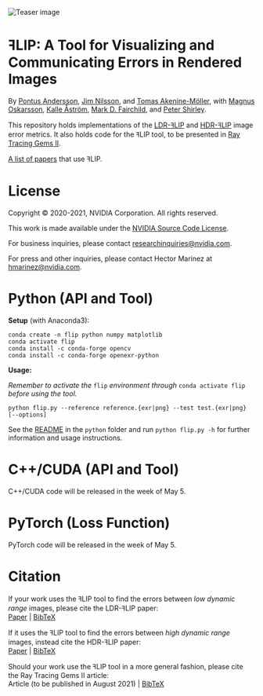 ![Teaser image](images/teaser.png "Teaser image")

# ꟻLIP: A Tool for Visualizing and Communicating Errors in Rendered Images
By
[Pontus Andersson](https://research.nvidia.com/person/pontus-andersson),
[Jim Nilsson](https://research.nvidia.com/person/jim-nilsson),
and
[Tomas Akenine-Möller](https://research.nvidia.com/person/tomas-akenine-m%C3%B6ller),
with
[Magnus Oskarsson](https://www1.maths.lth.se/matematiklth/personal/magnuso/),
[Kalle Åström](https://www.maths.lu.se/staff/kalleastrom/),
[Mark D. Fairchild](https://www.rit.edu/directory/mdfpph-mark-fairchild),
and
[Peter Shirley](https://research.nvidia.com/person/peter-shirley).

This repository holds implementations of the [LDR-ꟻLIP](https://research.nvidia.com/publication/2020-07_FLIP)
and [HDR-ꟻLIP](https://research.nvidia.com/publication/2021-05_HDR-FLIP) image error metrics.
It also holds code for the ꟻLIP tool, to be presented in [Ray Tracing Gems II](https://developer.nvidia.com/blog/ray-tracing-gems-ii-available-august-4th/).

[A list of papers](papersUsingFLIP.md) that use ꟻLIP.

# License

Copyright © 2020-2021, NVIDIA Corporation. All rights reserved.

This work is made available under the [NVIDIA Source Code License](LICENSE.txt).

For business inquiries, please contact researchinquiries@nvidia.com.

For press and other inquiries, please contact Hector Marinez at hmarinez@nvidia.com.

# Python (API and Tool)
**Setup** (with Anaconda3):
```
conda create -n flip python numpy matplotlib
conda activate flip
conda install -c conda-forge opencv
conda install -c conda-forge openexr-python
```

**Usage:**

*Remember to activate the* `flip` *environment through* `conda activate flip` *before using the tool.*

```
python flip.py --reference reference.{exr|png} --test test.{exr|png} [--options]
```

See the [README](python/README.md) in the `python` folder and run `python flip.py -h` for further information and usage instructions.

# C++/CUDA (API and Tool)
C++/CUDA code will be released in the week of May 5.

# PyTorch (Loss Function)
PyTorch code will be released in the week of May 5.

# Citation
If your work uses the ꟻLIP tool to find the errors between *low dynamic range* images,
please cite the LDR-ꟻLIP paper:<br>
[Paper](https://research.nvidia.com/publication/2020-07_FLIP) | [BibTeX](LDRFLIP.txt)

If it uses the ꟻLIP tool to find the errors between *high dynamic range* images,
instead cite the HDR-ꟻLIP paper:<br>
[Paper](https://research.nvidia.com/publication/2021-05_HDR-FLIP) | [BibTeX](HDRFLIP.txt)

Should your work use the ꟻLIP tool in a more general fashion, please cite the Ray Tracing Gems II article:<br>
Article (to be published in August 2021) | [BibTeX](FLIP.txt)
